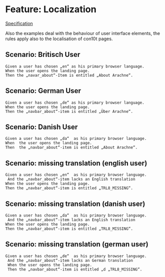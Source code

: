 # Feature: Localization

[Specification](../spec/Transl8ServiceSpec.js)


Also the examples deal with the behaviour of user interface elements, the rules apply also to
the localisation of con10t pages.

## Scenario: Britisch User

```gherkin
Given a user has chosen „en“ as his primary browser language.
When the user opens the landing page.
Then the „navar_about“-Item is entitled „About Arachne“.
```

## Scenario: German User

```gherkin
Given a user has chosen „de“ as his primary browser language.
When the user opens the landing page.
Then the „navbar_about“-item is entitled „Über Arachne“.
```

## Scenario: Danish User

```gherkin
Given a user has chosen „da“  as his primary browser language.
When  the user opens the landing page.
Then  the „navbar_about“-item is entitled „About Arachne“.
```

## Scenario: missing translation (english user)

```gherkin
Given a user has chosen „en“  as his primary browser language.
 And the „navbar_about“-item lacks an English translation
When the user opens the landing page.
Then the „navbar_about“-item is entitled „TRL8_MISSING“.
```

## Scenario: missing translation (danish user)

```gherkin
Given a user has chosen „da“  as his primary browser language.
 And the „navbar_about“-item lacks an English translation
When the user opens the landing page.
Then the „navbar_about“-item is entitled „TRL8_MISSING“.
```

## Scenario: missing translation (german user)

```gherkin
Given a user has chosen „de“  as his primary browser language.
 And the „navbar_about“-item lacks an German translation
 When the user opens the landing page.
 Then the „navbar_about“-item is entitled „d „TRL8_MISSING“.
```




